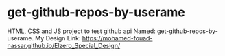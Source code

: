 # get-github-repos-by-userame
HTML, CSS and JS project to test github api Named: get-github-repos-by-userame. My Design Link: https://mohamed-fouad-nassar.github.io/Elzero_Special_Design/
